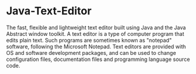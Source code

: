 # Java-Text-Editor
The fast, flexible and lightweight text editor built using Java and the Java Abstract window toolkit.
A text editor is a type of computer program that edits plain text. Such programs are
sometimes known as "notepad" software, following the Microsoft Notepad. Text editors
are provided with OS and software development packages, and can be used to
change configuration files, documentation files and programming language source code.
